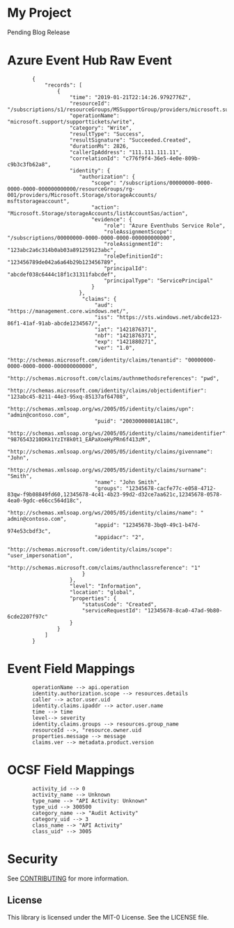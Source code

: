 # My Project

Pending Blog Release

# Azure Event Hub Raw Event

            {
                "records": [
                    {
                        "time": "2019-01-21T22:14:26.9792776Z",
                        "resourceId": "/subscriptions/s1/resourceGroups/MSSupportGroup/providers/microsoft.support/supporttickets/123456112305841",
                        "operationName": "microsoft.support/supporttickets/write",
                        "category": "Write",
                        "resultType": "Success",
                        "resultSignature": "Succeeded.Created",
                        "durationMs": 2826,
                        "callerIpAddress": "111.111.111.11",
                        "correlationId": "c776f9f4-36e5-4e0e-809b-c9b3c3fb62a8",
                        "identity": {
                           "authorization": {
                               "scope": "/subscriptions/00000000-0000-0000-0000-000000000000/resourceGroups/rg-001/providers/Microsoft.Storage/storageAccounts/       msftstorageaccount",
                               "action": "Microsoft.Storage/storageAccounts/listAccountSas/action",
                               "evidence": {
                                   "role": "Azure Eventhubs Service Role",
                                   "roleAssignmentScope": "/subscriptions/00000000-0000-0000-0000-000000000000",
                                   "roleAssignmentId": "123abc2a6c314b0ab03a891259123abc",
                                   "roleDefinitionId": "123456789de042a6a64b29b123456789",
                                   "principalId": "abcdef038c6444c18f1c31311fabcdef",
                                   "principalType": "ServicePrincipal"
                               }
                           },
                            "claims": {
                                "aud": "https://management.core.windows.net/",
                                "iss": "https://sts.windows.net/abcde123-86f1-41af-91ab-abcde1234567/",
                                "iat": "1421876371",
                                "nbf": "1421876371",
                                "exp": "1421880271",
                                "ver": "1.0",
                                "http://schemas.microsoft.com/identity/claims/tenantid": "00000000-0000-0000-0000-000000000000",
                                "http://schemas.microsoft.com/claims/authnmethodsreferences": "pwd",
                                "http://schemas.microsoft.com/identity/claims/objectidentifier": "123abc45-8211-44e3-95xq-85137af64708",
                                "http://schemas.xmlsoap.org/ws/2005/05/identity/claims/upn": "admin@contoso.com",
                                "puid": "20030000801A118C",
                                "http://schemas.xmlsoap.org/ws/2005/05/identity/claims/nameidentifier": "9876543210DKk1YzIY8k0t1_EAPaXoeHyPRn6f413zM",
                                "http://schemas.xmlsoap.org/ws/2005/05/identity/claims/givenname": "John",
                                "http://schemas.xmlsoap.org/ws/2005/05/identity/claims/surname": "Smith",
                                "name": "John Smith",
                                "groups": "12345678-cacfe77c-e058-4712-83qw-f9b08849fd60,12345678-4c41-4b23-99d2-d32ce7aa621c,12345678-0578-4ea0-9gdc-e66cc564d18c",
                                "http://schemas.xmlsoap.org/ws/2005/05/identity/claims/name": " admin@contoso.com",
                                "appid": "12345678-3bq0-49c1-b47d-974e53cbdf3c",
                                "appidacr": "2",
                                "http://schemas.microsoft.com/identity/claims/scope": "user_impersonation",
                                "http://schemas.microsoft.com/claims/authnclassreference": "1"
                            }
                        },
                        "level": "Information",
                        "location": "global",
                        "properties": {
                            "statusCode": "Created",
                            "serviceRequestId": "12345678-8ca0-47ad-9b80-6cde2207f97c"
                        }
                    }
                ]
            }

# Event Field Mappings

            operationName --> api.operation
            identity.authorization.scope --> resources.details
            caller --> actor.user.uid
            identity.claims.ipaddr --> actor.user.name
            time --> time
            level--> severity
            identity.claims.groups --> resources.group_name
            resourceId -->, "resource.owner.uid
            properties.message --> message
            claims.ver --> metadata.product.version
            
# OCSF Field Mappings

            activity_id --> 0
            activity_name --> Unknown
            type_name --> "API Activity: Unknown"
            type_uid --> 300500
            category_name --> "Audit Activity"
            category_uid --> 3
            class_name --> "API Activity"
            class_uid" --> 3005

# Security

See [CONTRIBUTING](CONTRIBUTING.md#security-issue-notifications) for more information.

## License

This library is licensed under the MIT-0 License. See the LICENSE file.

